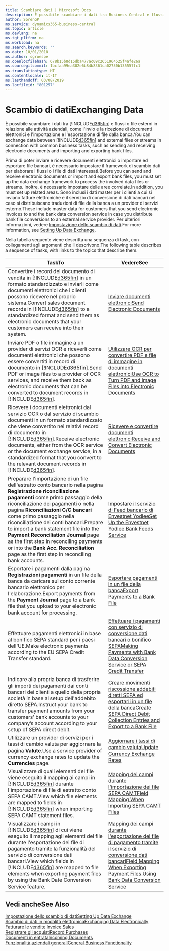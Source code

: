 ```yaml
---
title: Scambiare dati | Microsoft Docs
description: È possibile scambiare i dati tra Business Central e flussi o file esterni in relazione alle attività aziendali, come l'invio e la ricezione di documenti elettronici e l'importazione e l'esportazione di file dalla banca.
author: SorenGP
ms.service: dynamics365-business-central
ms.topic: article
ms.devlang: na
ms.tgt_pltfrm: na
ms.workload: na
ms.search.keywords: ''
ms.date: 10/01/2018
ms.author: sgroespe
ms.openlocfilehash: 678b15b8d15dba477ac09c2651964525f4afe26a
ms.sourcegitcommit: 1bcfaa99ea302e6b84b8361ca02730b135557fc1
ms.translationtype: HT
ms.contentlocale: it-IT
ms.lasthandoff: 03/08/2019
ms.locfileid: "801257"
---
```

# <a name="exchanging-data"></a><span data-ttu-id="e6f91-103">Scambio di dati</span><span class="sxs-lookup"><span data-stu-id="e6f91-103">Exchanging Data</span></span>
<span data-ttu-id="e6f91-104">È possibile scambiare i dati tra [!INCLUDE[d365fin](includes/d365fin_md.md)] e flussi o file esterni in relazione alle attività aziendali, come l'invio e la ricezione di documenti elettronici e l'importazione e l'esportazione di file dalla banca.</span><span class="sxs-lookup"><span data-stu-id="e6f91-104">You can exchange data between [!INCLUDE[d365fin](includes/d365fin_md.md)] and external files or streams in connection with common business tasks, such as sending and receiving electronic documents and importing and exporting bank files.</span></span>  

<span data-ttu-id="e6f91-105">Prima di poter inviare e ricevere documenti elettronici o importare ed esportare file bancari, è necessario impostare il framework di scambio dati per elaborare i flussi o i file di dati interessati.</span><span class="sxs-lookup"><span data-stu-id="e6f91-105">Before you can send and receive electronic documents or import and export bank files, you must set up the data exchange framework to process the involved data files or streams.</span></span> <span data-ttu-id="e6f91-106">Inoltre, è necessario impostare delle aree correlate.</span><span class="sxs-lookup"><span data-stu-id="e6f91-106">In addition, you must set up related areas.</span></span> <span data-ttu-id="e6f91-107">Sono inclusi i dati master per i clienti a cui si inviano fatture elettroniche e il servizio di conversione di dati bancari nel caso si distribuiscano traduzioni di file della banca a un provider di servizi esterno.</span><span class="sxs-lookup"><span data-stu-id="e6f91-107">These include master data for customers that you send electronic invoices to and the bank data conversion service in case you distribute bank file conversions to an external service provider.</span></span> <span data-ttu-id="e6f91-108">Per ulteriori informazioni, vedere [Impostazione dello scambio di dati](across-set-up-data-exchange.md).</span><span class="sxs-lookup"><span data-stu-id="e6f91-108">For more information, see [Setting Up Data Exchange](across-set-up-data-exchange.md).</span></span>  

 <span data-ttu-id="e6f91-109">Nella tabella seguente viene descritta una sequenza di task, con collegamenti agli argomenti che li descrivono.</span><span class="sxs-lookup"><span data-stu-id="e6f91-109">The following table describes a sequence of tasks, with links to the topics that describe them.</span></span>  

|<span data-ttu-id="e6f91-110">**Task**</span><span class="sxs-lookup"><span data-stu-id="e6f91-110">**To**</span></span>|<span data-ttu-id="e6f91-111">**Vedere**</span><span class="sxs-lookup"><span data-stu-id="e6f91-111">**See**</span></span>|  
|------------|-------------|  
|<span data-ttu-id="e6f91-112">Convertire i record del documento di vendita in [!INCLUDE[d365fin](includes/d365fin_md.md)] in un formato standardizzato e inviarli come documenti elettronici che i clienti possono ricevere nel proprio sistema.</span><span class="sxs-lookup"><span data-stu-id="e6f91-112">Convert sales document records in [!INCLUDE[d365fin](includes/d365fin_md.md)] to a standardized format and send them as electronic documents that your customers can receive into their system.</span></span>|[<span data-ttu-id="e6f91-113">Inviare documenti elettronici</span><span class="sxs-lookup"><span data-stu-id="e6f91-113">Send Electronic Documents</span></span>](sales-how-to-send-electronic-documents.md)|  
|<span data-ttu-id="e6f91-114">Inviare PDF o file immagine a un provider di servizi OCR e riceverli come documenti elettronici che possono essere convertiti in record di documento in [!INCLUDE[d365fin](includes/d365fin_md.md)].</span><span class="sxs-lookup"><span data-stu-id="e6f91-114">Send PDF or image files to a provider of OCR services, and receive them back as electronic documents that can be converted to document records in [!INCLUDE[d365fin](includes/d365fin_md.md)].</span></span>|[<span data-ttu-id="e6f91-115">Utilizzare OCR per convertire PDF e file di immagine in documenti elettronici</span><span class="sxs-lookup"><span data-stu-id="e6f91-115">Use OCR to Turn PDF and Image Files into Electronic Documents</span></span>](across-how-use-ocr-pdf-images-files.md)|  
|<span data-ttu-id="e6f91-116">Ricevere i documenti elettronici dal servizio OCR o dal servizio di scambio documenti in un formato standardizzato che viene convertito nei relativi record di documento in [!INCLUDE[d365fin](includes/d365fin_md.md)].</span><span class="sxs-lookup"><span data-stu-id="e6f91-116">Receive electronic documents, either from the OCR service or the document exchange service, in a standardized format that you convert to the relevant document records in [!INCLUDE[d365fin](includes/d365fin_md.md)].</span></span>|[<span data-ttu-id="e6f91-117">Ricevere e convertire documenti elettronici</span><span class="sxs-lookup"><span data-stu-id="e6f91-117">Receive and Convert Electronic Documents</span></span>](purchasing-how-to-receive-and-convert-electronic-documents.md)|  
|<span data-ttu-id="e6f91-118">Preparare l'importazione di un file dell'estratto conto bancario nella pagina **Registrazione riconciliazione pagamenti** come primo passaggio della riconciliazione dei pagamenti o nella pagina **Riconciliazioni C/C bancari** come primo passaggio nella riconciliazione dei conti bancari.</span><span class="sxs-lookup"><span data-stu-id="e6f91-118">Prepare to import a bank statement file into the **Payment Reconciliation Journal** page as the first step in reconciling payments or into the **Bank Acc. Reconciliation** page as the first step in reconciling bank accounts.</span></span>|[<span data-ttu-id="e6f91-119">Impostare il servizio di Feed bancario di Envestnet Yodlee</span><span class="sxs-lookup"><span data-stu-id="e6f91-119">Set Up the Envestnet Yodlee Bank Feeds Service</span></span>](bank-how-setup-bank-statement-service.md)|  
|<span data-ttu-id="e6f91-120">Esportare i pagamenti dalla pagina **Registrazioni pagamenti** in un file della banca da caricare sul conto corrente bancario elettronico per l'elaborazione.</span><span class="sxs-lookup"><span data-stu-id="e6f91-120">Export payments from the **Payment Journal** page to a bank file that you upload to your electronic bank account for processing.</span></span>|[<span data-ttu-id="e6f91-121">Esportare pagamenti in un file della banca</span><span class="sxs-lookup"><span data-stu-id="e6f91-121">Export Payments to a Bank File</span></span>](payables-how-export-payments-bank-file.md)|
|<span data-ttu-id="e6f91-122">Effettuare pagamenti elettronici in base al bonifico SEPA standard per i paesi dell'UE.</span><span class="sxs-lookup"><span data-stu-id="e6f91-122">Make electronic payments according to the EU SEPA Credit Transfer standard.</span></span>|[<span data-ttu-id="e6f91-123">Effettuare i pagamenti con servizio di conversione dati bancari o bonifico SEPA</span><span class="sxs-lookup"><span data-stu-id="e6f91-123">Making Payments with Bank Data Conversion Service or SEPA Credit Transfer</span></span>](finance-make-payments-with-bank-data-conversion-service-or-sepa-credit-transfer.md)|  
|<span data-ttu-id="e6f91-124">Indicare alla propria banca di trasferire gli importi dei pagamenti dai conti bancari dei clienti a quello della propria società in base al setup dell'addebito diretto SEPA.</span><span class="sxs-lookup"><span data-stu-id="e6f91-124">Instruct your bank to transfer payment amounts from your customers’ bank accounts to your company’s account according to your setup of SEPA direct debit.</span></span>|[<span data-ttu-id="e6f91-125">Creare movimenti riscossione addebiti diretti SEPA ed esportarli in un file della banca</span><span class="sxs-lookup"><span data-stu-id="e6f91-125">Create SEPA Direct Debit Collection Entries and Export to a Bank File</span></span>](finance-how-create-sepa-direct-debit-collection-entries-export-bank-file.md)|  
|<span data-ttu-id="e6f91-126">Utilizzare un provider di servizi per i tassi di cambio valuta per aggiornare la pagina **Valute**.</span><span class="sxs-lookup"><span data-stu-id="e6f91-126">Use a service provider of currency exchange rates to update the **Currencies** page.</span></span>|[<span data-ttu-id="e6f91-127">Aggiornare i tassi di cambio valuta</span><span class="sxs-lookup"><span data-stu-id="e6f91-127">Update Currency Exchange Rates</span></span>](finance-how-update-currencies.md)|  
|<span data-ttu-id="e6f91-128">Visualizzare di quali elementi del file viene eseguito il mapping ai campi in [!INCLUDE[d365fin](includes/d365fin_md.md)] durante l'importazione di file di estratto conto SEPA CAMT.</span><span class="sxs-lookup"><span data-stu-id="e6f91-128">View which file elements are mapped to fields in [!INCLUDE[d365fin](includes/d365fin_md.md)] when importing SEPA CAMT statement files.</span></span>|[<span data-ttu-id="e6f91-129">Mapping dei campi durante l'importazione dei file SEPA CAMT</span><span class="sxs-lookup"><span data-stu-id="e6f91-129">Field Mapping When Importing SEPA CAMT Files</span></span>](across-field-mapping-when-importing-sepa-camt-files.md)|  
|<span data-ttu-id="e6f91-130">Visualizzare i campi in [!INCLUDE[d365fin](includes/d365fin_md.md)] di cui viene eseguito il mapping agli elementi del file durante l'esportazione dei file di pagamento tramite la funzionalità del servizio di conversione dati bancari.</span><span class="sxs-lookup"><span data-stu-id="e6f91-130">View which fields in [!INCLUDE[d365fin](includes/d365fin_md.md)] are mapped to file elements when exporting payment files by using the Bank Date Conversion Service feature.</span></span>|[<span data-ttu-id="e6f91-131">Mapping dei campi durante l'esportazione dei file di pagamento tramite il servizio di conversione dati bancari</span><span class="sxs-lookup"><span data-stu-id="e6f91-131">Field Mapping When Exporting Payment Files Using Bank Data Conversion Service</span></span>](across-field-mapping-when-exporting-payment-files-using-bank-data-conversion-service.md)|  

## <a name="see-also"></a><span data-ttu-id="e6f91-132">Vedi anche</span><span class="sxs-lookup"><span data-stu-id="e6f91-132">See Also</span></span>  
[<span data-ttu-id="e6f91-133">Impostazione dello scambio di dati</span><span class="sxs-lookup"><span data-stu-id="e6f91-133">Setting Up Data Exchange</span></span>](across-set-up-data-exchange.md)  
[<span data-ttu-id="e6f91-134">Scambio di dati in modalità elettronica</span><span class="sxs-lookup"><span data-stu-id="e6f91-134">Exchanging Data Electronically</span></span>](across-data-exchange.md)  
<span data-ttu-id="e6f91-135">[Fatturare le vendite](sales-how-invoice-sales.md) </span><span class="sxs-lookup"><span data-stu-id="e6f91-135">[Invoice Sales](sales-how-invoice-sales.md) </span></span>  
[<span data-ttu-id="e6f91-136">Registrare gli acquisti</span><span class="sxs-lookup"><span data-stu-id="e6f91-136">Record Purchases</span></span>](purchasing-how-record-purchases.md)  
[<span data-ttu-id="e6f91-137">Documenti in entrata</span><span class="sxs-lookup"><span data-stu-id="e6f91-137">Incoming Documents</span></span>](across-income-documents.md)  
[<span data-ttu-id="e6f91-138">Funzionalità aziendali generali</span><span class="sxs-lookup"><span data-stu-id="e6f91-138">General Business Functionality</span></span>](ui-across-business-areas.md)  
